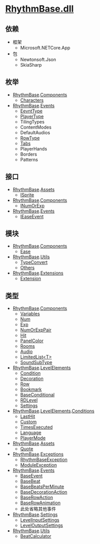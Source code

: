 # [RhythmBase.dll](../assemblies.md)

## 依赖

- 框架
    - Microsoft.NETCore.App
- 包
    - Newtonsoft.Json
    - SkiaSharp

## 枚举

- [RhythmBase][nmsp].[Components](../namespace/Components.md)
    - [Characters](../enum/Characters.md)
- [RhythmBase][nmsp].[Events](../namespace/Events.md)
    - [EevntType](../enum/EventType.md)
    - [PlayerType](../enum/PlayerType.md)
    - TilingTypes
    - ContentModes
    - DefaultAudios
    - [RowType](../enum/RowType.md)
    - [Tabs](../enum/Tabs.md)
    - PlayerHands
    - Borders
    - Patterns

## 接口

- [RhythmBase][nmsp].[Assets](../namespace/Assets.md)
    - [ISprite](../interface/ISprite.md)
- [RhythmBase][nmsp].[Components](../namespace/Components.md)
    - [INumOrExp](../interface/INumOrExp.md)
- [RhythmBase][nmsp].[Events](../namespace/Events.md)
    - [IEaseEvent](../interface/IEaseEvent.md)

## 模块

- [RhythmBase][nmsp].[Components](../namespace/Components.md)
    - [Ease](../module/Ease.md)
- [RhythmBase][nmsp].[Utils](../namespace/Utils.md)
    - [TypeConvert](../module/TypeConvert.md)
    - [Others](../module/Others.md)
- [RhythmBase][nmsp].[Extensions](../namespace/Extensions.md)
    - [Extension](../module/RhythmBase.Extension.md)

## 类型

- [RhythmBase][nmsp].[Components](../namespace/Components.md)
    - [Variables](../class/Variables.md)
    - [Num](../class/Num.md)
    - [Exp](../class/Exp.md)
    - [NumOrExpPair](../class/NumOrExpPair.md)
    - [Hit](../class/Hit.md)
    - [PanelColor](../class/PanelColor.md)
    - [Rooms](../class/Rooms.md)
    - [Audio](../class/Audio.md)
    - [LimitedList\<T\>](../class/LimitedList_T_.md)
    - [SoundSubType](../class/SoundSubType.md)
- [RhythmBase][nmsp].[LevelElements](../namespace/LevelElements.md)
    - [Condition](../class/Condition.md)
    - [Decoration](../class/Decoration.md)
    - [Row](../class/Row.md)
    - [Bookmark](../class/Bookmark.md)
    - [BaseConditional](../class/BaseConditional.md)
    - [RDLevel](../class/RDLevel.md)
    - [Settings](../class/Settings.md)
- [RhythmBase][nmsp].[LevelElements](../namespace/LevelElements.md).[Conditions](../namespace/Conditions.md)
    - [LastHit](../class/LastHit.md)
    - [Custom](../class/Custom.md)
    - [TimesExecuted](../class/TimesExecuted.md)
    - [Language](../class/Language.md)
    - [PlayerMode](../class/PlayerMode.md)
- [RhythmBase][nmsp].[Assets](../namespace/Assets.md)
    - [Quote](../class/Quote.md)
- [RhythmBase][nmsp].[Exceptions](../namespace/Exceptions.md)
    - [RhythmBaseException](../class/RhythmBaseException.md)
    - [ModuleException](../class/ModuleException.md)
- [RhythmBase][nmsp].[Events](../namespace/Events.md)
    - [BaseEvent](../class/BaseEvent.md)
    - [BaseBeat](../class/BaseBeat.md)
    - [BaseBeatsPerMinute](../class/BaseBeatsPerMinute.md)
    - [BaseDecorationAction](../class/BaseDecorationAction.md)
    - [BaseRowAction](../class/BaseRowAction.md)
    - [BaseRowAnimation](../class/BaseRowAnimation.md)
    - 此处省略其他事件
- [RhythmBase][nmsp].[Settings](../namespace/Settings.md)
    - [LevelInputSettings](../class/LevelInputSettings.md)
    - [LevelOutputSettings](../class/LevelOutputSettings.md)
- [RhythmBase][nmsp].[Utils](../namespace/Utils.md)
    - [BeatCalculator](../class/BeatCalculator.md)

[nmsp]: ../namespaces.md